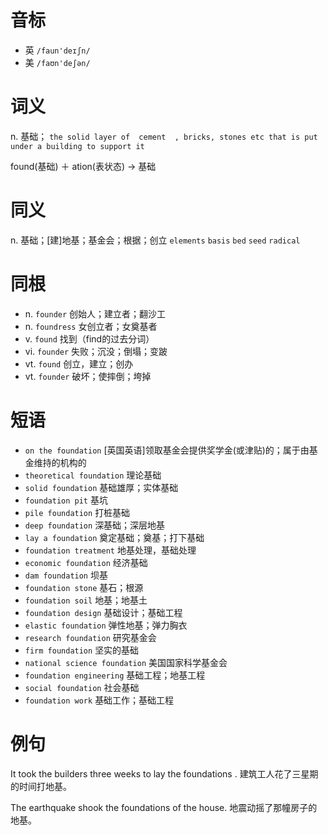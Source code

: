 # 音标

- 英 `/faun'deɪʃn/`
- 美 `/faʊn'deʃən/`

# 词义

n. 基础；
`the solid layer of  cement  , bricks, stones etc that is put under a building to support it`



found(基础) ＋ ation(表状态) → 基础

# 同义

n. 基础；[建]地基；基金会；根据；创立
`elements` `basis` `bed` `seed` `radical`

# 同根

- n. `founder` 创始人；建立者；翻沙工
- n. `foundress` 女创立者；女奠基者
- v. `found` 找到（find的过去分词）
- vi. `founder` 失败；沉没；倒塌；变跛
- vt. `found` 创立，建立；创办
- vt. `founder` 破坏；使摔倒；垮掉

# 短语

- `on the foundation` [英国英语]领取基金会提供奖学金(或津贴)的；属于由基金维持的机构的
- `theoretical foundation` 理论基础
- `solid foundation` 基础雄厚；实体基础
- `foundation pit` 基坑
- `pile foundation` 打桩基础
- `deep foundation` 深基础；深层地基
- `lay a foundation` 奠定基础；奠基；打下基础
- `foundation treatment` 地基处理，基础处理
- `economic foundation` 经济基础
- `dam foundation` 坝基
- `foundation stone` 基石；根源
- `foundation soil` 地基；地基土
- `foundation design` 基础设计；基础工程
- `elastic foundation` 弹性地基；弹力胸衣
- `research foundation` 研究基金会
- `firm foundation` 坚实的基础
- `national science foundation` 美国国家科学基金会
- `foundation engineering` 基础工程；地基工程
- `social foundation` 社会基础
- `foundation work` 基础工作；基础工程

# 例句

It took the builders three weeks to lay the foundations .
建筑工人花了三星期的时间打地基。

The earthquake shook the foundations of the house.
地震动摇了那幢房子的地基。


